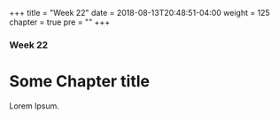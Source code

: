 +++
title = "Week 22"
date = 2018-08-13T20:48:51-04:00
weight = 125
chapter = true
pre = "<b></b>"
+++

### Week 22

# Some Chapter title

Lorem Ipsum.